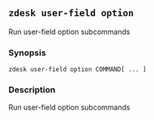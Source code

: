 ## `zdesk user-field option`

Run user-field option subcommands

### Synopsis

    zdesk user-field option COMMAND[ ... ]

### Description

Run user-field option subcommands

